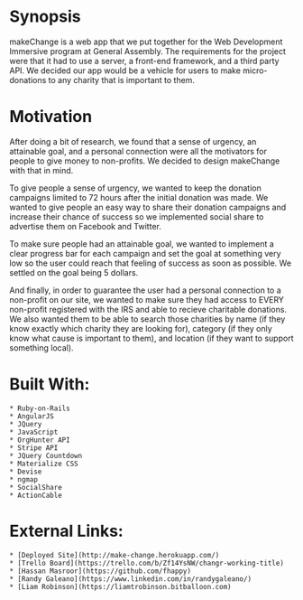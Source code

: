 # Synopsis

makeChange is a web app that we put together for the Web Development Immersive program at General Assembly.  The requirements for the project were that it had to use a server, a front-end framework, and a third party API.  We decided our app would be a vehicle for users to make micro-donations to any charity that is important to them.

# Motivation

After doing a bit of research, we found that a sense of urgency, an attainable goal, and a personal connection were all the motivators for people to give money to non-profits. We decided to design makeChange with that in mind. 

To give people a sense of urgency, we wanted to keep the donation campaigns limited to 72 hours after the initial donation was made. We wanted to give people an easy way to share their donation campaigns and increase their chance of success so we implemented social share to advertise them on Facebook and Twitter.

To make sure people had an attainable goal, we wanted to implement a clear progress bar for each campaign and set the goal at something very low so the user could reach that feeling of success as soon as possible.  We settled on the goal being 5 dollars.

And finally, in order to guarantee the user had a personal connection to a non-profit on our site, we wanted to make sure they had access to EVERY non-profit registered with the IRS and able to recieve charitable donations. We also wanted them to be able to search those charities by name (if they know exactly which charity they are looking for), category (if they only know what cause is important to them), and location (if they want to support something local).

# Built With:

	* Ruby-on-Rails
	* AngularJS
	* JQuery
	* JavaScript
	* OrgHunter API
	* Stripe API
	* JQuery Countdown
	* Materialize CSS
	* Devise
	* ngmap
	* SocialShare
	* ActionCable

# External Links:

	* [Deployed Site](http://make-change.herokuapp.com/)
	* [Trello Board](https://trello.com/b/Zf14YsNW/changr-working-title)
	* [Hassan Masroor](https://github.com/fhappy)
	* [Randy Galeano](https://www.linkedin.com/in/randygaleano/)
	* [Liam Robinson](https://liamtrobinson.bitballoon.com)